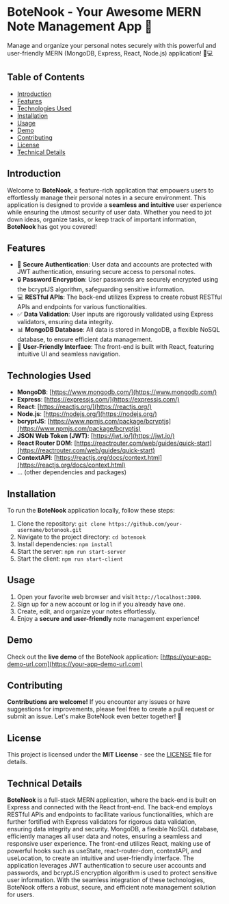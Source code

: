 # BoteNook - Your Awesome MERN Note Management App 🚀

Manage and organize your personal notes securely with this powerful and user-friendly MERN (MongoDB, Express, React, Node.js) application! 📝💻

## Table of Contents
- [Introduction](#introduction)
- [Features](#features)
- [Technologies Used](#technologies-used)
- [Installation](#installation)
- [Usage](#usage)
- [Demo](#demo)
- [Contributing](#contributing)
- [License](#license)
- [Technical Details](#technical-details)

## Introduction
Welcome to **BoteNook**, a feature-rich application that empowers users to effortlessly manage their personal notes in a secure environment. This application is designed to provide a **seamless and intuitive** user experience while ensuring the utmost security of user data. Whether you need to jot down ideas, organize tasks, or keep track of important information, **BoteNook** has got you covered!

## Features
- 🔐 **Secure Authentication**: User data and accounts are protected with JWT authentication, ensuring secure access to personal notes.
- 🔒 **Password Encryption**: User passwords are securely encrypted using the bcryptJS algorithm, safeguarding sensitive information.
- 💻 **RESTful APIs**: The back-end utilizes Express to create robust RESTful APIs and endpoints for various functionalities.
- ✅ **Data Validation**: User inputs are rigorously validated using Express validators, ensuring data integrity.
- 📊 **MongoDB Database**: All data is stored in MongoDB, a flexible NoSQL database, to ensure efficient data management.
- 🎨 **User-Friendly Interface**: The front-end is built with React, featuring intuitive UI and seamless navigation.

## Technologies Used
- **MongoDB**: [https://www.mongodb.com/](https://www.mongodb.com/)
- **Express**: [https://expressjs.com/](https://expressjs.com/)
- **React**: [https://reactjs.org/](https://reactjs.org/)
- **Node.js**: [https://nodejs.org/](https://nodejs.org/)
- **bcryptJS**: [https://www.npmjs.com/package/bcryptjs](https://www.npmjs.com/package/bcryptjs)
- **JSON Web Token (JWT)**: [https://jwt.io/](https://jwt.io/)
- **React Router DOM**: [https://reactrouter.com/web/guides/quick-start](https://reactrouter.com/web/guides/quick-start)
- **ContextAPI**: [https://reactjs.org/docs/context.html](https://reactjs.org/docs/context.html)
- ... (other dependencies and packages)

## Installation
To run the **BoteNook** application locally, follow these steps:

1. Clone the repository: `git clone https://github.com/your-username/botenook.git`
2. Navigate to the project directory: `cd botenook`
3. Install dependencies: `npm install`
4. Start the server: `npm run start-server`
5. Start the client: `npm run start-client`

## Usage
1. Open your favorite web browser and visit `http://localhost:3000`.
2. Sign up for a new account or log in if you already have one.
3. Create, edit, and organize your notes effortlessly.
4. Enjoy a **secure and user-friendly** note management experience!

## Demo
Check out the **live demo** of the BoteNook application: [https://your-app-demo-url.com](https://your-app-demo-url.com)

## Contributing
**Contributions are welcome!** If you encounter any issues or have suggestions for improvements, please feel free to create a pull request or submit an issue. Let's make BoteNook even better together! 🤝

## License
This project is licensed under the **MIT License** - see the [LICENSE](LICENSE) file for details.

## Technical Details
**BoteNook** is a full-stack MERN application, where the back-end is built on Express and connected with the React front-end. The back-end employs RESTful APIs and endpoints to facilitate various functionalities, which are further fortified with Express validators for rigorous data validation, ensuring data integrity and security. MongoDB, a flexible NoSQL database, efficiently manages all user data and notes, ensuring a seamless and responsive user experience. The front-end utilizes React, making use of powerful hooks such as useState, react-router-dom, contextAPI, and useLocation, to create an intuitive and user-friendly interface. The application leverages JWT authentication to secure user accounts and passwords, and bcryptJS encryption algorithm is used to protect sensitive user information. With the seamless integration of these technologies, BoteNook offers a robust, secure, and efficient note management solution for users.
